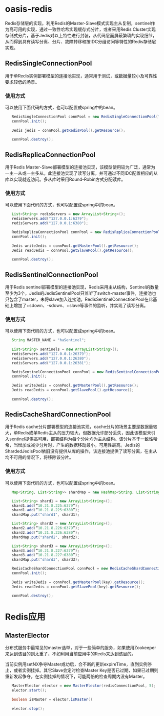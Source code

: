 # oasis-redis

Redis存储层的实现。利用Redis的Master-Slave模式实现主从复制，sentinel作为高可用的实现，通过一致性哈希实现缓存式分片，或者采用Redis Cluster实现存储式分片，基于Jedis对以上特性进行封装，从代码层面屏蔽繁琐的实现细节，从而得到具有读写分离、分片、故障转移和按IDC分组访问等特性的Redis存储层实现。

## RedisSingleConnectionPool

用于单Redis实例部署模型的连接池实现，通常用于测试，或数据量较小及可靠性要求较低的场景。

### 使用方式

可以使用下面代码的方式，也可以配置成spring中的bean。

``` Java 
   RedisSingleConnectionPool connPool = new RedisSingleConnectionPool("127.0.0.1:6379", new JedisPoolConfig());
   connPool.init();
   
   Jedis jedis = connPool.getRedisPool().getResource();
   
   connPool.destroy();
```

## RedisReplicaConnectionPool

用于Redis Master-Slave部署模型的连接池实现，该模型使用较为广泛，通常为一主一从或一主多从。此连接池实现了读写分离，并可通过不同IDC配置相应的从库以实现就近访问。多从库时采用Round-Robin方式分配读库。

### 使用方式

可以使用下面代码的方式，也可以配置成spring中的bean。

``` Java 
   List<String> redisServers = new ArrayList<String>();
   redisServers.add("127.0.0.1:6379");
   redisServers.add("127.0.0.1:6380");

   RedisReplicaConnectionPool connPool = new RedisReplicaConnectionPool(redisServers);
   connPool.init();
   
   Jedis writeJedis = connPool.getMasterPool().getResource();
   Jedis readJedis = connPool.getSlavePool().getResource();
   
   connPool.destroy();
```

## RedisSentinelConnectionPool

用于Redis sentinel部署模型的连接池实现，Redis采用主从结构，Sentinel的数量至少为3个。Jedis的JedisSentinelPool只监听了switch-master事件，连接池也只包含了master，未将slave加入连接池。RedisSentinelConnectionPool在此基础上增加了+sdown、-sdown、+slave等事件的监听，并实现了读写分离。

### 使用方式

可以使用下面代码的方式，也可以配置成spring中的bean。

``` Java 
   String MASTER_NAME = "haSentinel";
   
   List<String> sentinels = new ArrayList<String>();
   redisServers.add("127.0.0.1:26379");
   redisServers.add("127.0.0.1:26380");
   redisServers.add("127.0.0.1:26381");

   RedisSentinelConnectionPool connPool = new RedisSentinelConnectionPool(MASTER_NAME, sentinels);
   connPool.init();
   
   Jedis writeJedis = connPool.getMasterPool().getResource();
   Jedis readJedis = connPool.getSlavePool().getResource();
   
   connPool.destroy();
```

## RedisCacheShardConnectionPool

用于Redis cache分片部署模型的连接池实现，cache分片的场景主要是数据量较大，单Redis或单Redis主从的压力较大，但数据允许部分丢失，因此该模型未引入sentinel提供高可用，部署结构为每个分片均为主从结构。该分片基于一致性哈希，当增加或减少分片时，产生的数据移动最小，可用性最高。Jedis的ShardedJedisPool依旧没有提供从库的操作，该连接池提供了读写分离，在主从均不可用的情况下，将移除该分片。

### 使用方式

可以使用下面代码的方式，也可以配置成spring中的bean。

``` Java 
   Map<String, List<String>> shardMap = new HashMap<String, List<String>>();

   List<String> shard1 = new ArrayList<String>();
   shard1.add(“10.21.8.225:6379”);
   shard1.add(“10.21.8.225:6380”);
   shardMap.put("shard1", shard1);

   List<String> shard2 = new ArrayList<String>();
   shard2.add(“10.21.8.226:6379”);
   shard2.add(“10.21.8.226:6380”);
   shardMap.put("shard2", shard2);

   List<String> shard3 = new ArrayList<String>();
   shard3.add(“10.21.8.227:6379”);
   shard3.add(“10.21.8.227:6380”);
   shardMap.put("shard3", shard3);

   RedisCacheShardConnectionPool connPool = new RedisCacheShardConnectionPool(shardMap);
   connPool.init();
   
   Jedis writeJedis = connPool.getMasterPool(key).getResource();
   Jedis readJedis = connPool.getSlavePool(key).getResource();
   
   connPool.destroy();
```

# Redis应用

## MasterElector

分布式服务中最常见的master选举，对于一些简单的服务，如果使用Zookeeper来达到该目的则太重了，不如利用当前应用中的Redis来达到该目的。

当前实例用setNX争夺Master成功后，会不断的更新expireTime，直到实例停止，或者实例挂掉。其它Slave会定时检查Master Key是否已过期，如果已过期则重新发起争夺。在实例挂掉的情况下，可能两倍的检查周期内没有Master。

``` Java 
   MasterElector elector = new MasterElector(redisConnectionPool, 5);
   elector.start();
   
   boolean isMaster = elector.isMaster()
   
   elector.stop();
```
